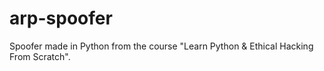 # arp-spoofer

Spoofer made in Python from the course "Learn Python & Ethical Hacking From Scratch".
